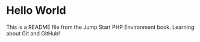 # Hello WorldThis is a README file from the Jump Start PHP Environment book.Learning about Git and GitHub!